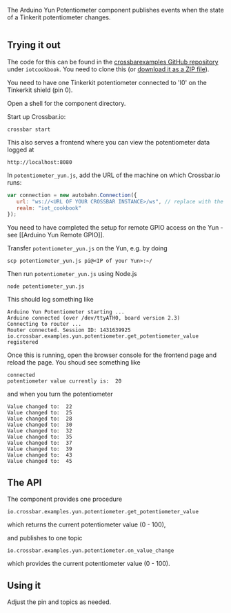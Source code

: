 The Arduino Yun Potentiometer component publishes events when the state of a Tinkerit potentiometer changes.

<div class="topimage_container">
   <img class="topimage" src="../../static/img/iotcookbook/tilt_arduino_yun.jpg" alt="">   
</div>

## Trying it out

The code for this can be found in the [crossbarexamples GitHub repository](https://github.com/crossbario/crossbarexamples) under `iotcookbook`. You need to clone this (or [download it as a ZIP file](https://github.com/crossbario/crossbarexamples/archive/master.zip)).

You need to have one Tinkerkit potentiometer connected to 'I0' on the Tinkerkit shield (pin 0).

Open a shell for the component directory. 

Start up Crossbar.io:

```shell
crossbar start
```

This also serves a frontend where you can view the potentiometer data logged at

```
http://localhost:8080
```

In `potentiometer_yun.js`, add the URL of the machine on which Crossbar.io runs:

```javascript
var connection = new autobahn.Connection({
   url: "ws://<URL OF YOUR CROSSBAR INSTANCE>/ws", // replace with the url of your crossbar instance
   realm: "iot_cookbook"
});
```

You need to have completed the setup for remote GPIO access on the Yun - see [[Arduino Yun Remote GPIO]]. 

Transfer `potentiometer_yun.js` on the Yun, e.g. by doing 

```console
scp potentiometer_yun.js pi@<IP of your Yun>:~/
```

Then run `potentiometer_yun.js` using Node.js

```shell
node potentiometer_yun.js
```

This should log something like

```
Arduino Yun Potentiometer starting ...
Arduino connected (over /dev/ttyATH0, board version 2.3)
Connecting to router ...
Router connected. Session ID: 1431639925
io.crossbar.examples.yun.potentiometer.get_potentiometer_value registered
```

Once this is running, open the browser console for the frontend page and reload the page. You shoud see something like 

```
connected
potentiometer value currently is:  20
```

and when you turn the potentiometer

```
Value changed to:  22
Value changed to:  25
Value changed to:  28
Value changed to:  30
Value changed to:  32
Value changed to:  35
Value changed to:  37
Value changed to:  39
Value changed to:  43
Value changed to:  45
```

## The API

The component provides one procedure

```
io.crossbar.examples.yun.potentiometer.get_potentiometer_value
```

which returns the current potentiometer value (0 - 100),

and publishes to one topic

```
io.crossbar.examples.yun.potentiometer.on_value_change
```

which provides the current potentiometer value (0 - 100).


## Using it

Adjust the pin and topics as needed.